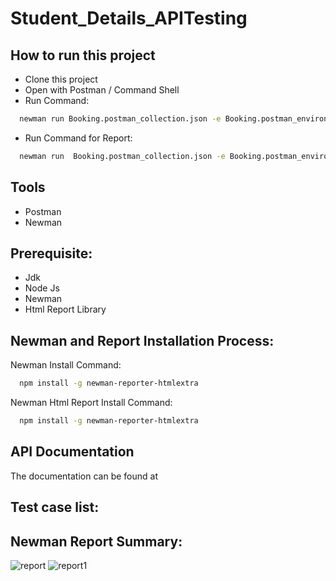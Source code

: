 # Student_Details_APITesting

## How to run this project

- Clone this project
- Open with Postman / Command Shell
- Run Command:

```bash
  newman run Booking.postman_collection.json -e Booking.postman_environment.json
```
- Run Command for Report:
```bash
  newman run  Booking.postman_collection.json -e Booking.postman_environment.json -r cli,htmlextra
```
## Tools
- Postman
- Newman

## Prerequisite:
- Jdk
- Node Js
- Newman
- Html Report Library

## Newman and Report Installation Process:

Newman Install Command:

```bash
  npm install -g newman-reporter-htmlextra
```
  Newman Html Report Install Command:
```bash
  npm install -g newman-reporter-htmlextra
```

## API Documentation
The documentation can be found at 

## Test case list:

   
## Newman Report Summary:
![report](https://github.com/AbidaAfrin/APITesting/assets/126371236/3370ca66-cdbd-45ab-9eae-366b21882b8d)
![report1](https://github.com/AbidaAfrin/APITesting/assets/126371236/08c7d9a7-5d07-445d-8e2f-cfd008cb3142)
